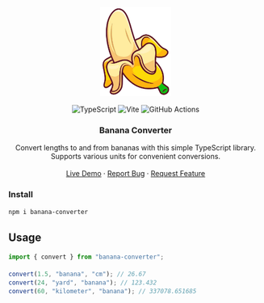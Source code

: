 <!-- PROJECT LOGO -->

<div align="center">
  <a href="https://github.com/kaandesu/banana-converter">
    <img src="public/logo.webp" alt="Banana Converter Logo" width="140">
  </a>

  <br>

  <!-- Add tech stack badges below -->

![TypeScript](https://img.shields.io/badge/typescript-%23007ACC.svg?style=for-the-badge&logo=typescript&logoColor=white)
![Vite](https://img.shields.io/badge/vite-%23646CFF.svg?style=for-the-badge&logo=vite&logoColor=white)
![GitHub Actions](https://img.shields.io/badge/github%20actions-%232671E5.svg?style=for-the-badge&logo=githubactions&logoColor=white)

  <!-- Title -->
  <h3 align="center">Banana Converter</h3>

  <!-- DESCRIPTION -->
  <p align="center">
    Convert lengths to and from bananas with this simple TypeScript library. Supports various units for convenient conversions.
    <br />        
    <br />
    <!-- CHANGE IT WITH YOUR GITHUB PAGES LINK -->
    <a href="https://your-github-username.github.io/banana-converter/">Live Demo</a>
    ·<!-- CHANGE IT WITH YOUR GITHUB ISSUES LINK -->
    <a href="https://github.com/your-github-username/banana-converter/issues">Report Bug</a>
    ·<!-- CHANGE IT WITH YOUR GITHUB ISSUES LINK -->
    <a href="https://github.com/your-github-username/banana-converter/issues">Request Feature</a>
  </p>
</div>

### Install

```bash
npm i banana-converter
```

<!-- PROJECT SETUP -->

## Usage

```typescript
import { convert } from "banana-converter";

convert(1.5, "banana", "cm"); // 26.67
convert(24, "yard", "banana"); // 123.432
convert(60, "kilometer", "banana"); // 337078.651685
```
